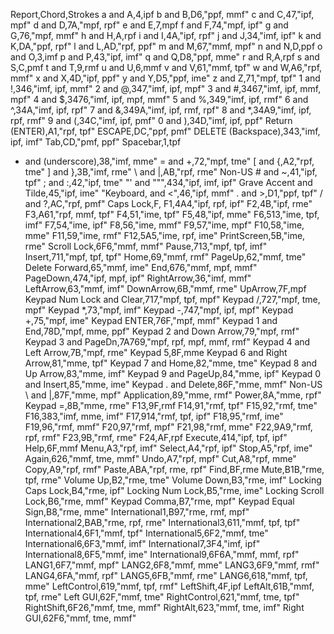 Report,Chord,Strokes
a and A,4,ipf
b and B,D6,"ppf, mmf"
c and C,47,"ipf, mpf"
d and D,7A,"mpf, rpf"
e and E,7,mpf
f and F,74,"mpf, ipf"
g and G,76,"mpf, mmf"
h and H,A,rpf
i and I,4A,"ipf, rpf"
j and J,34,"imf, ipf"
k and K,DA,"ppf, rpf"
l and L,AD,"rpf, ppf"
m and M,67,"mmf, mpf"
n and N,D,ppf
o and O,3,imf
p and P,43,"ipf, imf"
q and Q,D8,"ppf, mme"
r and R,A,rpf
s and S,C,pmf
t and T,9,rmf
u and U,6,mmf
v and V,61,"mmf, tpf"
w and W,A6,"rpf, mmf"
x and X,4D,"ipf, ppf"
y and Y,D5,"ppf, ime"
z and Z,71,"mpf, tpf"
1 and !,346,"imf, ipf, mmf"
2 and @,347,"imf, ipf, mpf"
3 and #,3467,"imf, ipf, mmf, mpf"
4 and $,3476,"imf, ipf, mpf, mmf"
5 and %,349,"imf, ipf, rmf"
6 and ^,34A,"imf, ipf, rpf"
7 and &,349A,"imf, ipf, rmf, rpf"
8 and *,34A9,"imf, ipf, rpf, rmf"
9 and (,34C,"imf, ipf, pmf"
0 and ),34D,"imf, ipf, ppf"
Return (ENTER),A1,"rpf, tpf"
ESCAPE,DC,"ppf, pmf"
DELETE (Backspace),343,"imf, ipf, imf"
Tab,CD,"pmf, ppf"
Spacebar,1,tpf
- and (underscore),38,"imf, mme"
= and +,72,"mpf, tme"
[ and {,A2,"rpf, tme"
] and },3B,"imf, rme"
\ and &#124;,AB,"rpf, rme"
Non-US # and ~,41,"ipf, tpf"
; and :,42,"ipf, tme"
"' and """,434,"ipf, imf, ipf"
Grave Accent and Tilde,45,"ipf, ime"
"Keyboard, and <",46,"ipf, mmf"
. and >,D1,"ppf, tpf"
/ and ?,AC,"rpf, pmf"
Caps Lock,F,
F1,4A4,"ipf, rpf, ipf"
F2,4B,"ipf, rme"
F3,A61,"rpf, mmf, tpf"
F4,51,"ime, tpf"
F5,48,"ipf, mme"
F6,513,"ime, tpf, imf"
F7,54,"ime, ipf"
F8,56,"ime, mmf"
F9,57,"ime, mpf"
F10,58,"ime, mme"
F11,59,"ime, rmf"
F12,5A5,"ime, rpf, ime"
PrintScreen,5B,"ime, rme"
Scroll Lock,6F6,"mmf, mmf"
Pause,713,"mpf, tpf, imf"
Insert,711,"mpf, tpf, tpf"
Home,69,"mmf, rmf"
PageUp,62,"mmf, tme"
Delete Forward,65,"mmf, ime"
End,676,"mmf, mpf, mmf"
PageDown,474,"ipf, mpf, ipf"
RightArrow,36,"imf, mmf"
LeftArrow,63,"mmf, imf"
DownArrow,6B,"mmf, rme"
UpArrow,7F,mpf
Keypad Num Lock and Clear,717,"mpf, tpf, mpf"
Keypad /,727,"mpf, tme, mpf"
Keypad *,73,"mpf, imf"
Keypad -,747,"mpf, ipf, mpf"
Keypad +,75,"mpf, ime"
Keypad ENTER,76F,"mpf, mmf"
Keypad 1 and End,78D,"mpf, mme, ppf"
Keypad 2 and Down Arrow,79,"mpf, rmf"
Keypad 3 and PageDn,7A769,"mpf, rpf, mpf, mmf, rmf"
Keypad 4 and Left Arrow,7B,"mpf, rme"
Keypad 5,8F,mme
Keypad 6 and Right Arrow,81,"mme, tpf"
Keypad 7 and Home,82,"mme, tme"
Keypad 8 and Up Arrow,83,"mme, imf"
Keypad 9 and PageUp,84,"mme, ipf"
Keypad 0 and Insert,85,"mme, ime"
Keypad . and Delete,86F,"mme, mmf"
Non-US \ and &#124;,87F,"mme, mpf"
Application,89,"mme, rmf"
Power,8A,"mme, rpf"
Keypad =,8B,"mme, rme"
F13,9F,rmf
F14,91,"rmf, tpf"
F15,92,"rmf, tme"
F16,383,"imf, mme, imf"
F17,914,"rmf, tpf, ipf"
F18,95,"rmf, ime"
F19,96,"rmf, mmf"
F20,97,"rmf, mpf"
F21,98,"rmf, mme"
F22,9A9,"rmf, rpf, rmf"
F23,9B,"rmf, rme"
F24,AF,rpf
Execute,414,"ipf, tpf, ipf"
Help,6F,mmf
Menu,A3,"rpf, imf"
Select,A4,"rpf, ipf"
Stop,A5,"rpf, ime"
Again,626,"mmf, tme, mmf"
Undo,A7,"rpf, mpf"
Cut,A8,"rpf, mme"
Copy,A9,"rpf, rmf"
Paste,ABA,"rpf, rme, rpf"
Find,BF,rme
Mute,B1B,"rme, tpf, rme"
Volume Up,B2,"rme, tme"
Volume Down,B3,"rme, imf"
Locking Caps Lock,B4,"rme, ipf"
Locking Num Lock,B5,"rme, ime"
Locking Scroll Lock,B6,"rme, mmf"
Keypad Comma,B7,"rme, mpf"
Keypad Equal Sign,B8,"rme, mme"
International1,B97,"rme, rmf, mpf"
International2,BAB,"rme, rpf, rme"
International3,611,"mmf, tpf, tpf"
International4,6F1,"mmf, tpf"
International5,6F2,"mmf, tme"
International6,6F3,"mmf, imf"
International7,3F4,"imf, ipf"
International8,6F5,"mmf, ime"
International9,6F6A,"mmf, mmf, rpf"
LANG1,6F7,"mmf, mpf"
LANG2,6F8,"mmf, mme"
LANG3,6F9,"mmf, rmf"
LANG4,6FA,"mmf, rpf"
LANG5,6FB,"mmf, rme"
LANG6,618,"mmf, tpf, mme"
LeftControl,619,"mmf, tpf, rmf"
LeftShift,4F,ipf
LeftAlt,61B,"mmf, tpf, rme"
Left GUI,62F,"mmf, tme"
RightControl,621,"mmf, tme, tpf"
RightShift,6F26,"mmf, tme, mmf"
RightAlt,623,"mmf, tme, imf"
Right GUI,62F6,"mmf, tme, mmf"
